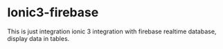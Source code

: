 # Ionic3-firebase
This is just integration ionic 3 integration with firebase realtime database, display data in tables.
